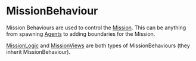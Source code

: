 # MissionBehaviour

Mission Behaviours are used to control the [Mission](mission.md). This can be anything from spawning [Agents](agent.md) to adding boundaries for the Mission.

[MissionLogic](https://github.com/Bannerlord-Modding/Documentation/tree/e62074d238bf3a1f2f1ac5f79c7df4d5fc4d0154/_csharp-api/mountandblade/missionbehaviour/missionlogic.md) and [MissionViews](https://github.com/Bannerlord-Modding/Documentation/tree/e62074d238bf3a1f2f1ac5f79c7df4d5fc4d0154/_csharp-api/mountandblade/missionbehaviour/missionview.md) are both types of MissionBehaviours \(they inherit MissionBehaviour\).

